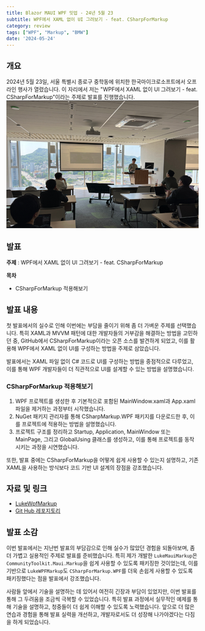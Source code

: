 ```yaml
---
title: Blazor MAUI WPF 밋업 - 24년 5월 23
subtitle: WPF에서 XAML 없이 UI 그려보기 - feat. CSharpForMarkup
category: review
tags: ["WPF", "Markup", "BMW"]
date: '2024-05-24'
---
```


## 개요
2024년 5월 23일, 서울 특별시 종로구 중학동에 위치한 한국마이크로소프트에서 오프라인 행사가 열렸습니다. 이 자리에서 저는 "WPF에서 XAML 없이 UI 그려보기 - feat. CSharpForMarkup"이라는 주제로 발표를 진행했습니다.
![alt text](image.png)
## 발표

**주제** : WPF에서 XAML 없이 UI 그려보기 - feat. CSharpForMarkup

**목차**

- CSharpForMarkup 적용해보기

## 발표 내용
첫 발표에서의 실수로 인해 이번에는 부담을 줄이기 위해 좀 더 가벼운 주제를 선택했습니다. 특히 XAML과 MVVM 패턴에 대한 개발자들의 거부감을 해결하는 방법을 고민하던 중, GitHub에서 CSharpForMarkup이라는 오픈 소스를 발견하게 되었고, 이를 활용해 WPF에서 XAML 없이 UI를 구성하는 방법을 주제로 삼았습니다.

발표에서는 XAML 파일 없이 C# 코드로 UI를 구성하는 방법을 중점적으로 다루었고, 이를 통해 WPF 개발자들이 더 직관적으로 UI를 설계할 수 있는 방법을 설명했습니다.

### CSharpForMarkup 적용해보기
1. WPF 프로젝트를 생성한 후 기본적으로 포함된 MainWindow.xaml과 App.xaml 파일을 제거하는 과정부터 시작했습니다.
2. NuGet 패키지 관리자를 통해 CSharpMarkup.WPF 패키지를 다운로드한 후, 이를 프로젝트에 적용하는 방법을 설명했습니다.
3. 프로젝트 구조를 정리하고 Startup, Application, MainWindow 또는 MainPage, 그리고 GlobalUsing 클래스를 생성하고, 이를 통해 프로젝트를 동작시키는 과정을 시연했습니다.

또한, 발표 중에는 CSharpForMarkup을 어떻게 쉽게 사용할 수 있는지 설명하고, 기존 XAML을 사용하는 방식보다 코드 기반 UI 설계의 장점을 강조했습니다.

## 자료 및 링크
- [LukeWpfMarkup](https://www.nuget.org/packages/LukeWpfMarkup/)
- [Git Hub 레포지토리](https://github.com/lukewire129/LukeMauiMarkup)

## 발표 소감
이번 발표에서는 지난번 발표의 부담감으로 인해 실수가 많았던 경험을 되돌아보며, 좀 더 가볍고 실용적인 주제로 발표를 준비했습니다. 특히 제가 개발한 `LukeMauiMarkup`은 `CommunityToolkit.Maui.Markup`을 쉽게 사용할 수 있도록 패키징한 것이었는데, 이를 기반으로 `LukeWPFMarkup`도 `CSharpForMarkup.WPF`를 더욱 손쉽게 사용할 수 있도록 패키징했다는 점을 발표에서 강조했습니다.

사람들 앞에서 기술을 설명하는 데 있어서 여전히 긴장과 부담이 있었지만, 이번 발표를 통해 그 두려움을 조금씩 극복할 수 있었습니다. 특히 발표 과정에서 실무적인 예제를 통해 기술을 설명하고, 청중들이 더 쉽게 이해할 수 있도록 노력했습니다. 앞으로 더 많은 연습과 경험을 통해 발표 실력을 개선하고, 개발자로서도 더 성장해 나가야겠다는 다짐을 하게 되었습니다.

